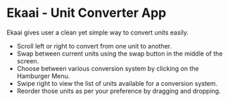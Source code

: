 # Ekaai - Unit Converter App

Ekaai gives user a clean yet simple way to convert units easily.

* Scroll left or right to convert from one unit to another.
* Swap between current units using the swap button in the middle of the screen.
* Choose between various conversion system by clicking on the Hamburger Menu.
* Swipe right to view the list of units available for a conversion system.
* Reorder those units as per your preference by dragging and dropping.

